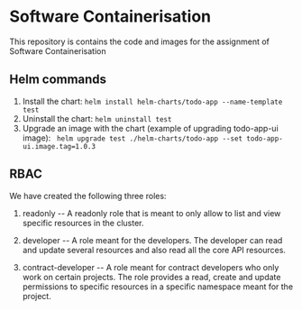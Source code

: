 # Software Containerisation
This repository is contains the code and images for the assignment of Software Containerisation

## Helm commands


1. Install the chart: `helm install helm-charts/todo-app --name-template test`
2. Uninstall the chart: `helm uninstall test`
3. Upgrade an image with the chart (example of upgrading todo-app-ui image):
` helm upgrade test ./helm-charts/todo-app --set todo-app-ui.image.tag=1.0.3`

## RBAC

We have created the following three roles:

1. readonly -- A readonly role that is meant to only allow to list and view specific resources in the cluster.

2. developer -- A role meant for the developers. The developer can read and update several resources and also
read all the core API resources.

3. contract-developer -- A role meant for contract developers who only work on certain projects. The role provides
a read, create and update permissions to specific resources in a specific namespace meant for the project.